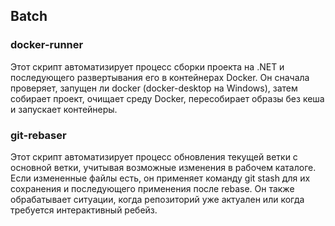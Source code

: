 ## Batch  

### docker-runner  
Этот скрипт автоматизирует процесс сборки проекта на .NET и последующего развертывания его в контейнерах Docker. 
Он сначала проверяет, запущен ли docker (docker-desktop на Windows), затем собирает проект, очищает среду Docker, пересобирает образы без кеша и запускает контейнеры. 

### git-rebaser
Этот скрипт автоматизирует процесс обновления текущей ветки с основной ветки, учитывая возможные изменения в рабочем каталоге. 
Если измененные файлы есть, он применяет команду git stash для их сохранения и последующего применения после rebase. 
Он также обрабатывает ситуации, когда репозиторий уже актуален или когда требуется интерактивный ребейз.

